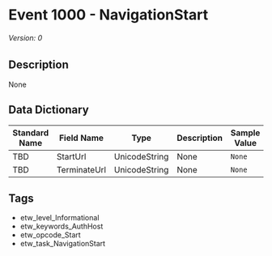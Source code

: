 # Event 1000 - NavigationStart
###### Version: 0

## Description
None

## Data Dictionary
|Standard Name|Field Name|Type|Description|Sample Value|
|---|---|---|---|---|
|TBD|StartUrl|UnicodeString|None|`None`|
|TBD|TerminateUrl|UnicodeString|None|`None`|

## Tags
* etw_level_Informational
* etw_keywords_AuthHost
* etw_opcode_Start
* etw_task_NavigationStart